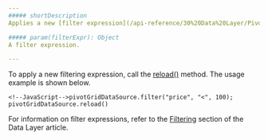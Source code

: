 ```yaml
---
##### shortDescription
Applies a new [filter expression](/api-reference/30%20Data%20Layer/PivotGridDataSource/1%20Configuration/filter.md '/Documentation/ApiReference/Data_Layer/PivotGridDataSource/Configuration/#filter'). Cannot be used for the [XmlaStore](/api-reference/30%20Data%20Layer/XmlaStore '/Documentation/ApiReference/Data_Layer/XmlaStore/') store type.

##### param(filterExpr): Object
A filter expression.

---
```

To apply a new filtering expression, call the [reload()](/api-reference/30%20Data%20Layer/PivotGridDataSource/3%20Methods/reload().md '/Documentation/ApiReference/Data_Layer/PivotGridDataSource/Methods/#reload') method. The usage example is shown below.

    <!--JavaScript-->pivotGridDataSource.filter("price", "<", 100);
    pivotGridDataSource.reload()

For information on filter expressions, refer to the [Filtering](/concepts/30%20Data%20Layer/5%20Data%20Layer/2%20Reading%20Data/15%20Filtering '/Documentation/Guide/Data_Layer/Data_Layer/#Reading_Data/Filtering') section of the Data Layer article.